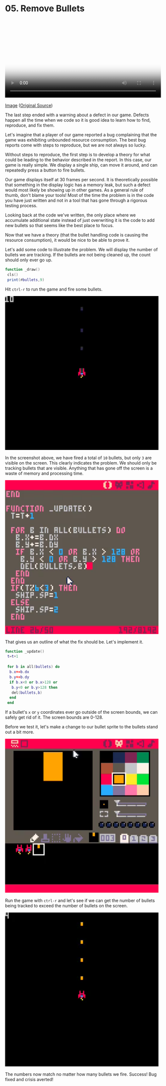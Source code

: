 # 05. Remove Bullets

<video controls width="512" poster="tut_5.gif">
    <source src="./tut_5.mp4"
            type="video/mp4">
    Sorry, your browser doesn't support embedded videos.
</video>

[Image](./tut_5.git) ([Original Source](https://ztiromoritz.github.io/pico-8-shooter/gif/tut_5.gif))

The last step ended with a warning about a defect in our game. Defects happen
all the time when we code so it is good idea to learn how to find, reproduce,
and fix them.

Let's imagine that a player of our game reported a bug complaining that the
game was exhibiting unbounded resource consumption. The best bug reports come
with steps to reproduce, but we are not always so lucky.

Without steps to reproduce, the first step is to develop a theory for what
could be leading to the behavior described in the report. In this case, our
game is really simple. We display a single ship, can move it around, and can
repeatedly press a button to fire bullets.

Our game displays itself at 30 frames per second. It is theoretically possible
that something in the display logic has a memory leak, but such a defect would
most likely be showing up in other games. As a general rule of thumb, don't
blame your tools! Most of the time the problem is in the code you have just
written and not in a tool that has gone through a rigorous testing process.

Looking back at the code we've written, the only place where we accumulate
additional state instead of just overwriting it is the code to add new bullets
so that seems like the best place to focus.

Now that we have a theory (that the bullet handling code is causing the
resource consumption), it would be nice to be able to prove it.

Let's add some code to illustrate the problem. We will display the number of
bullets we are tracking. If the bullets are not being cleaned up, the count
should only ever go up.

```lua
function _draw()
 cls()
 print(#bullets,9)
```

Hit `ctrl-r` to run the game and fire some bullets.

<div><img src="./problem.png" width="512" /></div>

In the screenshot above, we have fired a total of `10` bullets, but only `3`
are visible on the screen. This clearly indicates the problem. We should only
be tracking bullets that are visible. Anything that has gone off the screen is
a waste of memory and processing time.

<div><img src="./code2.png" width="512" /></div>

That gives us an outline of what the fix should be. Let's implement it.

```lua
function _update()
 t=t+1

 for b in all(bullets) do
  b.x+=b.dx
  b.y+=b.dy
  if b.x<0 or b.x>128 or
   b.y<0 or b.y>128 then
   del(bullets,b)
  end
 end
```

If a bullet's `x` or `y` coordinates ever go outside of the screen bounds, we
can safely get rid of it. The screen bounds are 0-128.

Before we test it, let's make a change to our bullet sprite to the bullets
stand out a bit more.

<div><img src="./bullet.png" width="512" /></div>

Run the game with `ctrl-r` and let's see if we can get the number of bullets
being tracked to exceed the number of bullets on the screen.

<div><img src="./solution.png" width="512" /></div>

The numbers now match no matter how many bullets we fire. Success! Bug fixed
and crisis averted!
